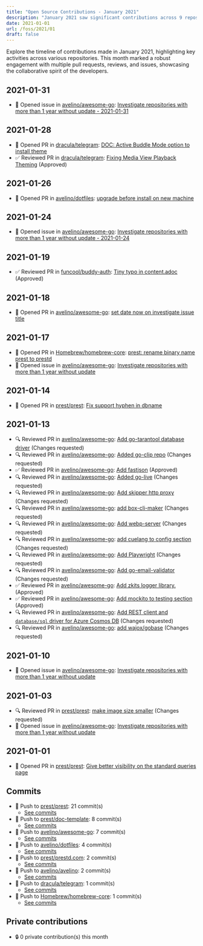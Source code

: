 ```yaml
---
title: "Open Source Contributions - January 2021"
description: "January 2021 saw significant contributions across 9 repositories, with 36 total activities including 6 pull requests and 17 reviews, enhancing project collaboration."
date: 2021-01-01
url: /foss/2021/01
draft: false
---
```


Explore the timeline of contributions made in January 2021, highlighting key activities across various repositories. This month marked a robust engagement with multiple pull requests, reviews, and issues, showcasing the collaborative spirit of the developers.

## 2021-01-31

- 🐛 Opened issue in [avelino/awesome-go](https://github.com/avelino/awesome-go): [Investigate repositories with more than 1 year without update - 2021-01-31](https://github.com/avelino/awesome-go/issues/3464)

## 2021-01-28

- 🔀 Opened PR in [dracula/telegram](https://github.com/dracula/telegram): [DOC: Active Buddle Mode option to install theme](https://github.com/dracula/telegram/pull/22)
- ✅ Reviewed PR in [dracula/telegram](https://github.com/dracula/telegram): [Fixing Media View Playback Theming](https://github.com/dracula/telegram/pull/18#pullrequestreview-578678139) (Approved)

## 2021-01-26

- 🔀 Opened PR in [avelino/dotfiles](https://github.com/avelino/dotfiles): [upgrade before install on new machine](https://github.com/avelino/dotfiles/pull/2)

## 2021-01-24

- 🐛 Opened issue in [avelino/awesome-go](https://github.com/avelino/awesome-go): [Investigate repositories with more than 1 year without update - 2021-01-24](https://github.com/avelino/awesome-go/issues/3459)

## 2021-01-19

- ✅ Reviewed PR in [funcool/buddy-auth](https://github.com/funcool/buddy-auth): [Tiny typo in content.adoc](https://github.com/funcool/buddy-auth/pull/90#pullrequestreview-571429821) (Approved)

## 2021-01-18

- 🔀 Opened PR in [avelino/awesome-go](https://github.com/avelino/awesome-go): [set date now on investigate issue title](https://github.com/avelino/awesome-go/pull/3455)

## 2021-01-17

- 🔀 Opened PR in [Homebrew/homebrew-core](https://github.com/Homebrew/homebrew-core): [prest: rename binary name prest to prestd](https://github.com/Homebrew/homebrew-core/pull/69238)
- 🐛 Opened issue in [avelino/awesome-go](https://github.com/avelino/awesome-go): [Investigate repositories with more than 1 year without update](https://github.com/avelino/awesome-go/issues/3453)

## 2021-01-14

- 🔀 Opened PR in [prest/prest](https://github.com/prest/prest): [Fix support hyphen in dbname](https://github.com/prest/prest/pull/491)

## 2021-01-13

- 🔍 Reviewed PR in [avelino/awesome-go](https://github.com/avelino/awesome-go): [Add go-tarantool database driver](https://github.com/avelino/awesome-go/pull/3442#pullrequestreview-567255797) (Changes requested)
- 🔍 Reviewed PR in [avelino/awesome-go](https://github.com/avelino/awesome-go): [Added go-clip repo](https://github.com/avelino/awesome-go/pull/3388#pullrequestreview-567253540) (Changes requested)
- ✅ Reviewed PR in [avelino/awesome-go](https://github.com/avelino/awesome-go): [Add fastjson](https://github.com/avelino/awesome-go/pull/3446#pullrequestreview-567251996) (Approved)
- 🔍 Reviewed PR in [avelino/awesome-go](https://github.com/avelino/awesome-go): [Added go-live](https://github.com/avelino/awesome-go/pull/3445#pullrequestreview-567250863) (Changes requested)
- 🔍 Reviewed PR in [avelino/awesome-go](https://github.com/avelino/awesome-go): [Add skipper http proxy](https://github.com/avelino/awesome-go/pull/3443#pullrequestreview-567247588) (Changes requested)
- 🔍 Reviewed PR in [avelino/awesome-go](https://github.com/avelino/awesome-go): [add box-cli-maker](https://github.com/avelino/awesome-go/pull/3439#pullrequestreview-567240564) (Changes requested)
- 🔍 Reviewed PR in [avelino/awesome-go](https://github.com/avelino/awesome-go): [Add webp-server](https://github.com/avelino/awesome-go/pull/3430#pullrequestreview-567179944) (Changes requested)
- 🔍 Reviewed PR in [avelino/awesome-go](https://github.com/avelino/awesome-go): [add cuelang to config section](https://github.com/avelino/awesome-go/pull/3422#pullrequestreview-567177254) (Changes requested)
- 🔍 Reviewed PR in [avelino/awesome-go](https://github.com/avelino/awesome-go): [Add Playwright](https://github.com/avelino/awesome-go/pull/3419#pullrequestreview-567175894) (Changes requested)
- 🔍 Reviewed PR in [avelino/awesome-go](https://github.com/avelino/awesome-go): [Add go-email-validator](https://github.com/avelino/awesome-go/pull/3418#pullrequestreview-567174901) (Changes requested)
- ✅ Reviewed PR in [avelino/awesome-go](https://github.com/avelino/awesome-go): [Add zkits logger library.](https://github.com/avelino/awesome-go/pull/3417#pullrequestreview-567174322) (Approved)
- ✅ Reviewed PR in [avelino/awesome-go](https://github.com/avelino/awesome-go): [Add mockito to testing section](https://github.com/avelino/awesome-go/pull/3416#pullrequestreview-567173332) (Approved)
- 🔍 Reviewed PR in [avelino/awesome-go](https://github.com/avelino/awesome-go): [Add REST client and `database/sql` driver for Azure Cosmos DB](https://github.com/avelino/awesome-go/pull/3414#pullrequestreview-567171372) (Changes requested)
- 🔍 Reviewed PR in [avelino/awesome-go](https://github.com/avelino/awesome-go): [add wajox/gobase](https://github.com/avelino/awesome-go/pull/3413#pullrequestreview-567170004) (Changes requested)

## 2021-01-10

- 🐛 Opened issue in [avelino/awesome-go](https://github.com/avelino/awesome-go): [Investigate repositories with more than 1 year without update](https://github.com/avelino/awesome-go/issues/3438)

## 2021-01-03

- 🔍 Reviewed PR in [prest/prest](https://github.com/prest/prest): [make image size smaller](https://github.com/prest/prest/pull/490#pullrequestreview-560726646) (Changes requested)
- 🐛 Opened issue in [avelino/awesome-go](https://github.com/avelino/awesome-go): [Investigate repositories with more than 1 year without update](https://github.com/avelino/awesome-go/issues/3426)

## 2021-01-01

- 🔀 Opened PR in [prest/prest](https://github.com/prest/prest): [Give better visibility on the standard queries page](https://github.com/prest/prest/pull/489)

## Commits

- 🔨 Push to [prest/prest](https://github.com/prest/prest): 21 commit(s)
  - [See commits](https://github.com/prest/prest/commits?author=avelino&since=2021-01-01T00:00:00Z&until=2021-01-31T23:59:59Z)
- 🔨 Push to [prest/doc-template](https://github.com/prest/doc-template): 8 commit(s)
  - [See commits](https://github.com/prest/doc-template/commits?author=avelino&since=2021-01-01T00:00:00Z&until=2021-01-31T23:59:59Z)
- 🔨 Push to [avelino/awesome-go](https://github.com/avelino/awesome-go): 7 commit(s)
  - [See commits](https://github.com/avelino/awesome-go/commits?author=avelino&since=2021-01-01T00:00:00Z&until=2021-01-31T23:59:59Z)
- 🔨 Push to [avelino/dotfiles](https://github.com/avelino/dotfiles): 4 commit(s)
  - [See commits](https://github.com/avelino/dotfiles/commits?author=avelino&since=2021-01-01T00:00:00Z&until=2021-01-31T23:59:59Z)
- 🔨 Push to [prest/prestd.com](https://github.com/prest/prestd.com): 2 commit(s)
  - [See commits](https://github.com/prest/prestd.com/commits?author=avelino&since=2021-01-01T00:00:00Z&until=2021-01-31T23:59:59Z)
- 🔨 Push to [avelino/avelino](https://github.com/avelino/avelino): 2 commit(s)
  - [See commits](https://github.com/avelino/avelino/commits?author=avelino&since=2021-01-01T00:00:00Z&until=2021-01-31T23:59:59Z)
- 🔨 Push to [dracula/telegram](https://github.com/dracula/telegram): 1 commit(s)
  - [See commits](https://github.com/dracula/telegram/commits?author=avelino&since=2021-01-01T00:00:00Z&until=2021-01-31T23:59:59Z)
- 🔨 Push to [Homebrew/homebrew-core](https://github.com/Homebrew/homebrew-core): 1 commit(s)
  - [See commits](https://github.com/Homebrew/homebrew-core/commits?author=avelino&since=2021-01-01T00:00:00Z&until=2021-01-31T23:59:59Z)

## Private contributions

- 🔒 0 private contribution(s) this month

